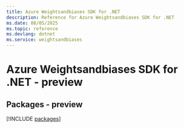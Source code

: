 ```yaml
---
title: Azure Weightsandbiases SDK for .NET
description: Reference for Azure Weightsandbiases SDK for .NET
ms.date: 08/05/2025
ms.topic: reference
ms.devlang: dotnet
ms.service: weightsandbiases
---
```

# Azure Weightsandbiases SDK for .NET - preview
## Packages - preview
[!INCLUDE [packages](weightsandbiases-index.md)]